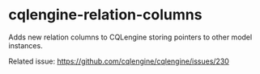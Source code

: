 cqlengine-relation-columns
==========================

Adds new relation columns to CQLengine storing pointers to other model instances.

Related issue: https://github.com/cqlengine/cqlengine/issues/230
